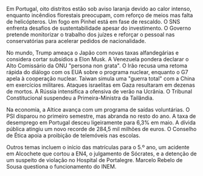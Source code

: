 Em Portugal, oito distritos estão sob aviso laranja devido ao calor intenso, enquanto incêndios florestais preocupam, com reforço de meios mas falta de helicópteros. Um fogo em Pinhel está em fase de rescaldo. O SNS enfrenta desafios de sustentabilidade apesar do investimento. O Governo pretende monitorizar o trabalho dos juízes e reforçar o pessoal nas conservatórias para acelerar pedidos de nacionalidade.

No mundo, Trump ameaça o Japão com novas taxas alfandegárias e considera cortar subsídios a Elon Musk. A Venezuela pondera declarar o Alto Comissário da ONU "persona non grata". O Irão recusa uma retoma rápida do diálogo com os EUA sobre o programa nuclear, enquanto o G7 apela à cooperação nuclear. Taiwan simula uma "guerra total" com a China em exercícios militares. Ataques israelitas em Gaza resultaram em dezenas de mortos. A Rússia intensifica a ofensiva de verão na Ucrânia. O Tribunal Constitucional suspendeu a Primeira-Ministra da Tailândia.

Na economia, a Altice avança com um programa de saídas voluntárias. O PSI disparou no primeiro semestre, mas abranda no resto do ano. A taxa de desemprego em Portugal desceu ligeiramente para 6,3% em maio. A dívida pública atingiu um novo recorde de 284,5 mil milhões de euros. O Conselho de Ética apoia a proibição de telemóveis nas escolas.

Outros temas incluem o início das matrículas para o 5.º ano, um acidente em Alcochete que cortou a EN4, o julgamento de Sócrates, e a detenção de um suspeito de violação no Hospital de Portalegre. Marcelo Rebelo de Sousa questiona o funcionamento do INEM.